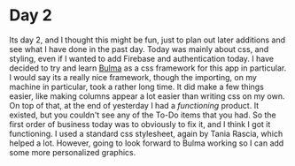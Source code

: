 # Day 2
Its day 2, and I thought this might be fun, just to plan out later additions and see what I have done in the past day. Today was mainly about css, and styling, even if I wanted to add Firebase and authentication today. I have decided to try and learn [Bulma](https://bulma.io/) as a css framework for this app in particular. I would say its a really nice framework, though the importing, on my machine in particular, took a rather long time. It did make a few things easier, like making columns appear a lot easier than writing css on my own. 
On top of that, at the end of yesterday I had a *functioning* product. It existed, but you couldn't see any of the To-Do items that you had. So the first order of business today was to obviously to fix it, and I think I got it functioning. I used a standard css stylesheet, again by Tania Rascia, which helped a lot. However, going to look forward to Bulma working so I can add some more personalized graphics.
